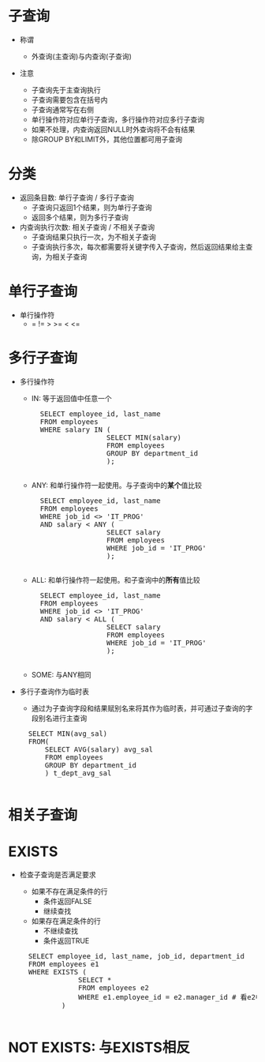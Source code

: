 # 子查询
- 称谓
	- 外查询(主查询)与内查询(子查询)

- 注意
	- 子查询先于主查询执行
	- 子查询需要包含在括号内
	- 子查询通常写在右侧
	- 单行操作符对应单行子查询，多行操作符对应多行子查询
	- 如果不处理，内查询返回NULL时外查询将不会有结果
	- 除GROUP BY和LIMIT外，其他位置都可用子查询

# 分类
- 返回条目数: 单行子查询 / 多行子查询
	- 子查询只返回1个结果，则为单行子查询
	- 返回多个结果，则为多行子查询
- 内查询执行次数: 相关子查询 / 不相关子查询
	- 子查询结果只执行一次，为不相关子查询
	- 子查询执行多次，每次都需要将关键字传入子查询，然后返回结果给主查询，为相关子查询

# 单行子查询
- 单行操作符
	- = != > >= < <=

# 多行子查询
- 多行操作符
	- IN: 等于返回值中任意一个
		<pre>
		SELECT employee_id, last_name
		FROM employees 
		WHERE salary IN (
						SELECT MIN(salary)
						FROM employees 
						GROUP BY department_id
						);
		</pre>
	- ANY: 和单行操作符一起使用。与子查询中的**某个**值比较
		<pre>
		SELECT employee_id, last_name
		FROM employees 
		WHERE job_id <> 'IT_PROG'
		AND salary < ANY (
						SELECT salary
						FROM employees 
						WHERE job_id = 'IT_PROG'
						);
		</pre>
	- ALL: 和单行操作符一起使用。和子查询中的**所有**值比较
		<pre>
		SELECT employee_id, last_name
		FROM employees 
		WHERE job_id <> 'IT_PROG'
		AND salary < ALL (
						SELECT salary
						FROM employees 
						WHERE job_id = 'IT_PROG'
						);
		</pre>
	- SOME: 与ANY相同

- 多行子查询作为临时表
	- 通过为子查询字段和结果赋别名来将其作为临时表，并可通过子查询的字段别名进行主查询
	<pre>
	SELECT MIN(avg_sal)
	FROM(
		SELECT AVG(salary) avg_sal
		FROM employees
		GROUP BY department_id
		) t_dept_avg_sal
	</pre>

# 相关子查询

# EXISTS
- 检查子查询是否满足要求
	- 如果不存在满足条件的行
		- 条件返回FALSE
		- 继续查找
	- 如果存在满足条件的行
		- 不继续查找
		- 条件返回TRUE

	<pre>
	SELECT employee_id, last_name, job_id, department_id
	FROM employees e1
	WHERE EXISTS (
				SELECT *
				FROM employees e2 
				WHERE e1.employee_id = e2.manager_id # 看e2中有没有e1(逐个)条目对应的记录，有就将e1的行加入查询结果
			)
	</pre>

# NOT EXISTS: 与EXISTS相反